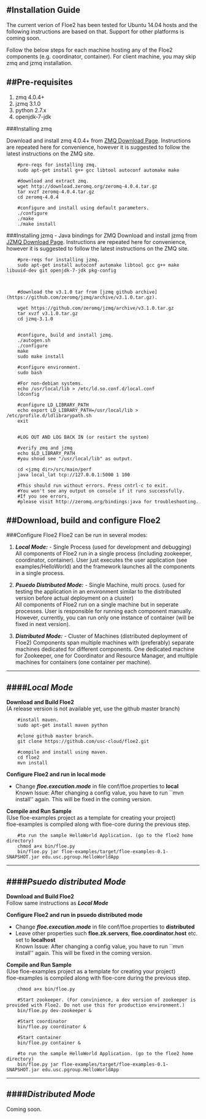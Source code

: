 #Installation Guide
---------------------
The current verion of Floe2 has been tested for Ubuntu 14.04 hosts and the following instructions are based on that. Support for other platforms is coming soon.

Follow the below steps for each machine hosting any of the Floe2 components (e.g. coordinator, container). For client machine, you may skip zmq and jzmq installation.

##Pre-requisites
----------------
1. zmq 4.0.4+ 
2. jzmq 3.1.0
3. python 2.7.x
4. openjdk-7-jdk

###Installing zmq

Download and install zmq 4.0.4+ from [ZMQ Download Page](http://zeromq.org/intro:get-the-software). Instructions are repeated here for convenience, however it is suggested to follow the latest instructions on the ZMQ site.

```bsh
    #pre-reqs for installing zmq.
    sudo apt-get install g++ gcc libtool autoconf automake make
        
    #download and extract zmq.    
    wget http://download.zeromq.org/zeromq-4.0.4.tar.gz
    tar xvzf zeromq-4.0.4.tar.gz
    cd zeromq-4.0.4
    
    #configure and install using default parameters.
    ./configure
    ./make 
    ./make install
```        
        
###Installing jzmq - Java bindings for ZMQ
Download and install jzmq from [JZMQ Download Page](http://zeromq.org/bindings:java). Instructions are repeated here for convenience, however it is suggested to follow the latest instructions on the ZMQ site.

```bsh
    #pre-reqs for installing jzmq.
    sudo apt-get install autoconf automake libtool gcc g++ make libuuid-dev git openjdk-7-jdk pkg-config
   


    #download the v3.1.0 tar from [jzmq github archive](https://github.com/zeromq/jzmq/archive/v3.1.0.tar.gz).

    wget https://github.com/zeromq/jzmq/archive/v3.1.0.tar.gz
    tar xvzf v3.1.0.tar.gz
    cd jzmq-3.1.0
    

    #configure, build and install jzmq.
    ./autogen.sh
    ./configure
    make
    sudo make install
    
    #configure environment.
    sudo bash
        
    #For non-debian systems.
    echo /usr/local/lib > /etc/ld.so.conf.d/local.conf
    ldconfig
    
    #configure LD_LIBRARY_PATH
    echo export LD_LIBRARY_PATH=/usr/local/lib > /etc/profile.d/ldlibrarypath.sh  
    exit
    
    
    #LOG OUT AND LOG BACK IN (or restart the system)
    
    #verify zmq and jzmq
    echo $LD_LIBRARY_PATH
    #you shoud see "/usr/local/lib" as output.
    
    cd <jzmq dir>/src/main/perf
    java local_lat tcp://127.0.0.1:5000 1 100
    
    #This should run without errors. Press cntrl-c to exit.
    #You won't see any output on console if it runs successfully. 
    #If you see errors, 
    #please visit http://zeromq.org/bindings:java for troubleshooting.
```        


##Download, build and configure Floe2 
-------------------------------------

###Configure Floe2
Floe2 can be run in several modes:

1. ***Local Mode:*** - Single Process (used for development and debugging)  
 All components of Floe2 run in a single process (including zookeeper, coordinator, container). User just executes the user application (see examples/HelloWorld) and the framework launches all the components in a single process.  
 
2. ***Psuedo Distributed Mode:*** - Single Machine, multi procs. (used for testing the application in an environment similar to the distributed version before actual deployment on a cluster)  
 All components of Floe2 run on a single machine but in seperate processes. User is responsible for running each component manually. However, currently, you can run only one instance of container (will be fixed in next version).
 
3. ***Distributed Mode:*** - Cluster of Machines (distributed deployment of Floe2)
Components span multiple machines with (preferably) separate machines dedicated for different components. One dedicated machine for Zookeeper, one for Coordinator and Resource Manager, and multiple machines for containers (one container per machine).

---
####_Local Mode_
---

**Download and Build Floe2**   
(A release version is not available yet, use the github master branch)

```
    #install maven.
    sudo apt-get install maven python
    
    #clone github master branch.
    git clone https://github.com/usc-cloud/floe2.git
    
    #compile and install using maven.
    cd floe2
    mvn install  
```

**Configure Floe2 and run in local mode**

* Change ***floe.execution.mode*** in file conf/floe.properties to **local**  
 Known Issue: After changing a config value, you have to run ``mvn install'' again. This will be fixed in the coming version.


**Compile and Run Sample**  
(Use floe-examples project as a template for creating your project)   
floe-examples is compiled along with floe-core during the previous step.
```
    #to run the sample HelloWorld Application. (go to the floe2 home directory)
    chmod a+x bin/floe.py
    bin/floe.py jar floe-examples/target/floe-examples-0.1-SNAPSHOT.jar edu.usc.pgroup.HelloWorldApp
```
---
####_Psuedo distributed Mode_
---
**Download and Build Floe2**   
Follow same instructions as ***Local Mode***

**Configure Floe2 and run in psuedo distributed mode**

* Change ***floe.execution.mode*** in file conf/floe.properties to **distributed**  
* Leave other properties such **floe.zk.servers**, **floe.coordinator.host** etc. set to **localhost**  
 Known Issue: After changing a config value, you have to run ``mvn install'' again. This will be fixed in the coming version.

**Compile and Run Sample**  
(Use floe-examples project as a template for creating your project)   
floe-examples is compiled along with floe-core during the previous step.
```
    chmod a+x bin/floe.py
    
    #Start zookeeper. (For convinience, a dev version of zookeeper is provided with Floe2. Do not use this for production environment.)
    bin/floe.py dev-zookeeper &
    
    #Start coordinator
    bin/floe.py coordinator &    
    
    #Start container
    bin/floe.py container &    
    
    #to run the sample HelloWorld Application. (go to the floe2 home directory)
    bin/floe.py jar floe-examples/target/floe-examples-0.1-SNAPSHOT.jar edu.usc.pgroup.HelloWorldApp
```


---
####_Distributed Mode_
---
Coming soon.
